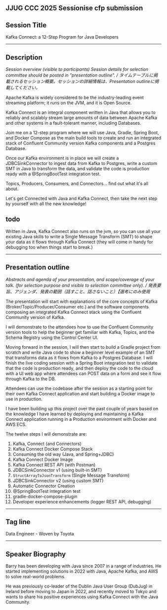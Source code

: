 JJUG CCC 2025 Sessionise cfp submission
----

Session Title
----
Kafka Connect: a 12-Step Program for Java Developers

-----------

Description
----
_Session overview (visible to participants) Session details for selection committee should be posted in "presentation
outline". / タイムテーブルに掲載されるセッション概要。セッションの詳細情報は、Presentation outlineに掲載してください。_

Apache Kafka is widely considered to be the industry-leading event streaming platform; it runs on the JVM, and it is
Open Source.

Kafka Connect is an integral component written in Java that allows you to reliably and scalably stream large amounts
of data between Apache Kafka and other systems in a fault-tolerant manner, including Databases.

Join me on a 12-step program where we will use Java, Gradle, Spring Boot, and Docker Compose as the main build tools to
create and run an integrated stack of Confluent Community version Kafka components and a Postgres Database.

Once our Kafka environment is in place we will create a JDBCSinkConnector to ingest data from Kafka to Postgres,
write a custom SMT in Java to transform the data, and validate the code is production ready with a @SpringBootTest
integration test.

Topics, Producers, Consumers, and Connectors... find out what it's all about.

Let's get Connected with Java and Kafka Connect, then take the next step by yourself with all the new knowledge!


todo
---

Written in Java, Kafka Connect also runs on the jvm, so you can use all your existing Java skills to write a Single
Message Transform (SMT) to shape your data as it flows through Kafka Connect (they will come in handy for debugging too
when things start to break.)

----

Presentation outline
---
_Abstracts and agenda of your presentation, and scope/coverage of your talk. (for selection purpose and visible to
selection committee only). / 発表要旨、アジェンダ、発表の範囲（話すこと、話さないこと）【選考にのみ使用_

The presentation will start with explanations of the core concepts of Kafka (Broker/Topic/Producer/Consumer etc.)
and the software components composing an integrated Kafka Connect stack using the Confluent Community version of Kafka.

I will demonstrate to the attendees how to use the Confluent Community version tools to help the beginner get familiar
with Kafka, Topics, and the Schema Registry using the Control Center UI.

Moving forward in the session, I will then start to build a Gradle project from scratch and write Java code to show a
beginner level example of an SMT that transforms data as it flows from Kafka to a Postgres Database. I will finish the
live coding session with a Spring Boot integration test to validate that the code is production ready, and then deploy
the code to the cloud with a UI web app where attendees can POST data on a form and see it flow through Kafka to the DB.

Attendees can use the codebase after the session as a starting point for their own Kafka Connect application and start
building a Docker image to use in production.

I have been building up this project over the past couple of years based on the knowledge I have learned by deploying
and maintaining a Kafka Connect application running in a Production environment with Docker and AWS ECS.

The twelve steps I will demonstrate are:

1. Kafka, Connect (and Connectors)
2. Kafka Connect Docker Compose Stack
3. Consuming the old way (Java, and Spring+JDBC)
4. Kafka Connect Docker Image
5. Kafka Connect REST API (with Postman)
6. JDBCSinkConnector v1 (using built-in SMT)
7. `StructArrayToJsonTransform` (Single Message Transform)
8. JDBCSinkConnector v2 (using custom SMT)
9. Automatic Connector Creation
10. @SpringBootTest integration test
11. gradle-docker-compose-plugin
12. Developer experience enhancements (logger REST API, debugging)

----

Tag line
---
Data Engineer - Woven by Toyota

----

Speaker Biography
---
Barry has been developing with Java since 2007 in a range of industries. He started implementing solutions in 2022 with
Java, Apache Kafka, and AWS to solve real-world problems.

He was previously co-leader of the Dublin Java User Group (DubJug) in Ireland before moving to Japan in 2022, and
recently moved to Tokyo and wants to share his positive experiences using Kafka Connect with the Java Community.
